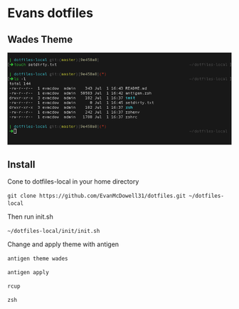 Evans dotfiles
===================

Wades Theme
-----------

![alt text](screenshots/WadesThemeV1.png "Wades Theme v1")


Install
-------
Cone to dotfiles-local in your home directory

```git clone https://github.com/EvanMcDowell31/dotfiles.git ~/dotfiles-local```

Then run init.sh

```~/dotfiles-local/init/init.sh```

Change and apply theme with antigen

```antigen theme wades```

```antigen apply```

```rcup```

```zsh```

